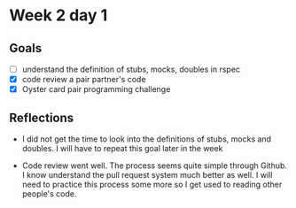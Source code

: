 # Week 2 day 1 

## Goals 

* [ ] understand the definition of stubs, mocks, doubles in rspec
* [x] code review a pair partner's code 
* [x] Oyster card pair programming challenge

## Reflections

* I did not get the time to look into the definitions of stubs, mocks and doubles. I will have to repeat this goal later in the week 

* Code review went well. The process seems quite simple through Github. I know understand the pull request system much better as well.
  I will need to practice this process some more so I get used to reading other people's code. 
